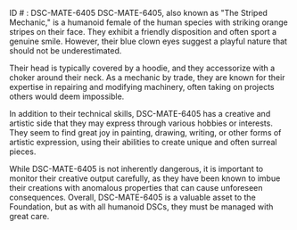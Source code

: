 ID # : DSC-MATE-6405
DSC-MATE-6405, also known as "The Striped Mechanic," is a humanoid female of the human species with striking orange stripes on their face. They exhibit a friendly disposition and often sport a genuine smile. However, their blue clown eyes suggest a playful nature that should not be underestimated.

Their head is typically covered by a hoodie, and they accessorize with a choker around their neck. As a mechanic by trade, they are known for their expertise in repairing and modifying machinery, often taking on projects others would deem impossible.

In addition to their technical skills, DSC-MATE-6405 has a creative and artistic side that they may express through various hobbies or interests. They seem to find great joy in painting, drawing, writing, or other forms of artistic expression, using their abilities to create unique and often surreal pieces.

While DSC-MATE-6405 is not inherently dangerous, it is important to monitor their creative output carefully, as they have been known to imbue their creations with anomalous properties that can cause unforeseen consequences. Overall, DSC-MATE-6405 is a valuable asset to the Foundation, but as with all humanoid DSCs, they must be managed with great care.
